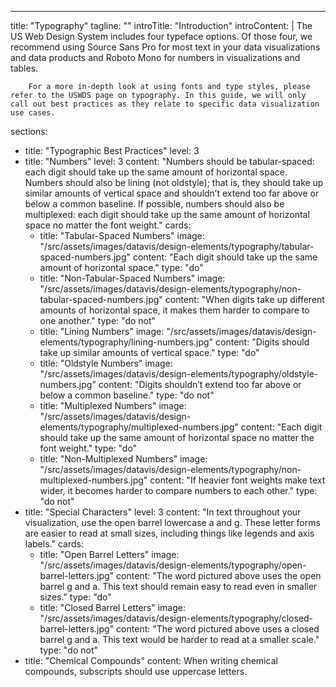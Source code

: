 ---
title: "Typography"
tagline: ""
introTitle: "Introduction"
introContent: | 
        The US Web Design System includes four typeface options. Of those four, we recommend using Source Sans Pro for most text in your data visualizations and data products and Roboto Mono for numbers in visualizations and tables.

        For a more in-depth look at using fonts and type styles, please refer to the USWDS page on typography. In this guide, we will only call out best practices as they relate to specific data visualization use cases.
sections:
  - title: "Typographic Best Practices"
    level: 3
  - title: "Numbers"
    level: 3
    content: "Numbers should be tabular-spaced: each digit should take up the same amount of horizontal space. Numbers should also be lining (not oldstyle); that is, they should take up similar amounts of vertical space and shouldn’t extend too far above or below a common baseline. If possible, numbers should also be multiplexed:  each digit should take up the same amount of horizontal space no matter the font weight."
    cards:
    - title: "Tabular-Spaced Numbers"
      image: "/src/assets/images/datavis/design-elements/typography/tabular-spaced-numbers.jpg"
      content: "Each digit should take up the same amount of horizontal space."
      type: "do"
    - title: "Non-Tabular-Spaced Numbers"
      image: "/src/assets/images/datavis/design-elements/typography/non-tabular-spaced-numbers.jpg"
      content: "When digits take up different amounts of horizontal space, it makes them harder to compare to one another."
      type: "do not"
    - title: "Lining Numbers"
      image: "/src/assets/images/datavis/design-elements/typography/lining-numbers.jpg"
      content: "Digits should take up similar amounts of vertical space."
      type: "do"
    - title: "Oldstyle Numbers"
      image: "/src/assets/images/datavis/design-elements/typography/oldstyle-numbers.jpg"
      content: "Digits shouldn’t extend too far above or below a common baseline."
      type: "do not"
    - title: "Multiplexed Numbers"
      image: "/src/assets/images/datavis/design-elements/typography/multiplexed-numbers.jpg"
      content: "Each digit should take up the same amount of horizontal space no matter the font weight."
      type: "do"
    - title: "Non-Multiplexed Numbers"
      image: "/src/assets/images/datavis/design-elements/typography/non-multiplexed-numbers.jpg"
      content: "If heavier font weights make text wider, it becomes harder to compare numbers to each other."
      type: "do not"
  - title: "Special Characters"
    level: 3
    content: "In text throughout your visualization, use the open barrel lowercase a and g. These letter forms are easier to read at small sizes, including things like legends and axis labels."
    cards:
    - title: "Open Barrel Letters"
      image: "/src/assets/images/datavis/design-elements/typography/open-barrel-letters.jpg"
      content: "The word pictured above uses the open barrel g and a. This text should remain easy to read even in smaller sizes."
      type: "do"
    - title: "Closed Barrel Letters"
      image: "/src/assets/images/datavis/design-elements/typography/closed-barrel-letters.jpg"
      content: "The word pictured above uses a closed barrel g and a. This text would be harder to read at a smaller scale."
      type: "do not"
  - title: "Chemical Compounds"
    content: When writing chemical compounds, subscripts should use uppercase letters.